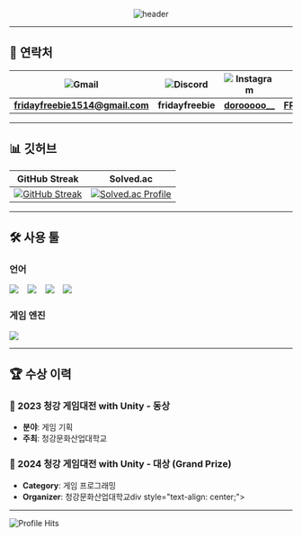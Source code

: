 <div style="text-align: center;">

  <!--Header-->
  ![header](https://capsule-render.vercel.app/api?type=venom&&color=auto&height=300&section=header&text=Yubin's%20Github&fontSize=60)

</div>

---

## 📧 연락처

| ![Gmail](https://img.shields.io/badge/Gmail-D14836?style=flat-square&logo=gmail&logoColor=white) | ![Discord](https://img.shields.io/badge/Discord-5865F2?style=flat-square&logo=discord&logoColor=white) | ![Instagram](https://img.shields.io/badge/Instagram-E4405F?style=flat-square&logo=instagram&logoColor=white) | ![YouTube](https://img.shields.io/badge/YouTube-FF0000?style=flat-square&logo=youtube&logoColor=white) |
|------------------------------------------------------------|---------------------------------------------------------------|----------------------------------------------------------------|---------------------------------------------------------------|
| **fridayfreebie1514@gmail.com**                                 | **fridayfreebie**                                                 | **[dorooooo__](https://www.instagram.com/dorooooo__)**          | **[FRIDAYFREEBIE1514](https://www.youtube.com/@FRIDAYFREEBIE1514)** |

---

## 📊 깃허브

| GitHub Streak | Solved.ac |
|---------------|-----------|
|[![GitHub Streak](https://streak-stats.demolab.com/?user=FRIDAYFREEBIE)](https://git.io/streak-stats) | [![Solved.ac Profile](http://mazassumnida.wtf/api/v2/generate_badge?boj=fridayfreebie)](https://solved.ac/fridayfreebie) |

---

## 🛠️ 사용 툴

### 언어
<img src="https://img.shields.io/badge/C%23-239120?style=for-the-badge&logo=c-sharp&logoColor=white"/>&nbsp;&nbsp;&nbsp;
<img src="https://img.shields.io/badge/C%2B%2B-00599C?style=for-the-badge&logo=c%2B%2B&logoColor=white"/>&nbsp;&nbsp;&nbsp;
<img src="https://img.shields.io/badge/C-A8B9CC?style=for-the-badge&logo=c&logoColor=white"/>&nbsp;&nbsp;&nbsp;
<img src="https://img.shields.io/badge/MySQL-00000F?style=for-the-badge&logo=mysql&logoColor=white"/>

### 게임 엔진
<img src="https://img.shields.io/badge/Unity-100000?style=for-the-badge&logo=unity&logoColor=white"/>

---

## 🏆 수상 이력

### 🥉 2023 청강 게임대전 with Unity - 동상
- **분야**: 게임 기획  
- **주최**: 청강문화산업대학교

### 🥇 2024 청강 게임대전 with Unity - 대상 (Grand Prize)
- **Category**: 게임 프로그래밍  
- **Organizer**: 청강문화산업대학교div style="text-align: center;">

---

![Profile Hits](https://hits.seeyoufarm.com/api/count/incr/badge.svg?url=https://github.com/FRIDAYFREEBIE&count_bg=%2379C83D&title_bg=%23555555&icon=github.svg&icon_color=%23E7E7E7&title=Profile+Views&edge_flat=false)

